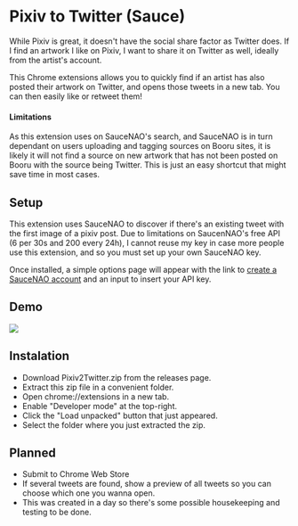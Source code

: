 # Pixiv to Twitter (Sauce)

While Pixiv is great, it doesn't have the social share factor as Twitter does. If I find an artwork I like on Pixiv, I want to share it on Twitter as well, ideally from the artist's account.

This Chrome extensions allows you to quickly find if an artist has also posted their artwork on Twitter, and opens those tweets in a new tab. You can then easily like or retweet them!

#### Limitations

As this extension uses on SauceNAO's search, and SauceNAO is in turn dependant on users uploading and tagging sources on Booru sites, it is likely it will not find a source on new artwork that has not been posted on Booru with the source being Twitter. This is just an easy shortcut that might save time in most cases.

## Setup

This extension uses SauceNAO to discover if there's an existing tweet with the first image of a pixiv post. Due to limitations on SaucenNAO's free API (6 per 30s and 200 every 24h), I cannot reuse my key in case more people use this extension, and so you must set up your own SauceNAO key.

Once installed, a simple options page will appear with the link to [create a SauceNAO account](https://saucenao.com/user.php) and an input to insert your API key.

## Demo

![](https://j.gifs.com/BNwqvN.gif)

## Instalation

- Download Pixiv2Twitter.zip from the releases page.
- Extract this zip file in a convenient folder.
- Open chrome://extensions in a new tab.
- Enable "Developer mode" at the top-right.
- Click the "Load unpacked" button that just appeared.
- Select the folder where you just extracted the zip.

## Planned

- Submit to Chrome Web Store
- If several tweets are found, show a preview of all tweets so you can choose which one you wanna open.
- This was created in a day so there's some possible housekeeping and testing to be done.
